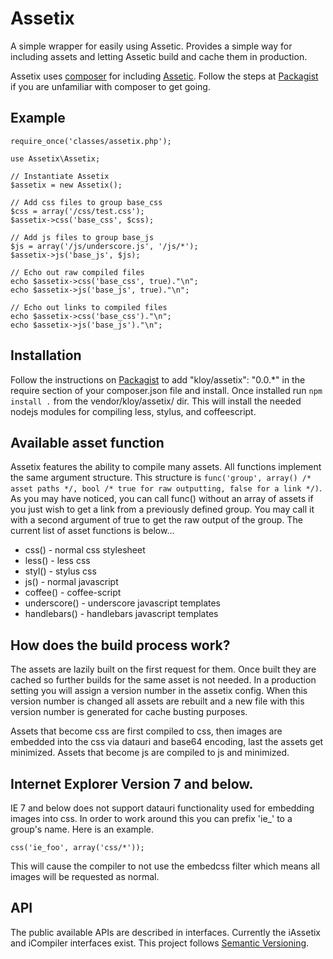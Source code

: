 # Assetix

A simple wrapper for easily using Assetic. Provides a simple way for including assets and
letting Assetic build and cache them in production.

Assetix uses [composer](http://getcomposer.org/) for including
[Assetic](https://github.com/kriswallsmith/assetic). Follow the steps at
[Packagist](http://packagist.org/) if you are unfamiliar with composer to get going.

## Example

	require_once('classes/assetix.php');

	use Assetix\Assetix;

	// Instantiate Assetix
	$assetix = new Assetix();

	// Add css files to group base_css
	$css = array('/css/test.css');
	$assetix->css('base_css', $css);

	// Add js files to group base_js
	$js = array('/js/underscore.js', '/js/*');
	$assetix->js('base_js', $js);

	// Echo out raw compiled files
	echo $assetix->css('base_css', true)."\n";
	echo $assetix->js('base_js', true)."\n";

	// Echo out links to compiled files
	echo $assetix->css('base_css')."\n";
	echo $assetix->js('base_js')."\n";

## Installation

Follow the instructions on [Packagist](http://packagist.org/) to add
"kloy/assetix": "0.0.*" in the require section of your composer.json file and install.
Once installed run `npm install .` from the vendor/kloy/assetix/ dir. This will install
the needed nodejs modules for compiling less, stylus, and coffeescript.

## Available asset function

Assetix features the ability to compile many assets. All functions implement the same
argument structure. This structure is
`func('group', array() /* asset paths */, bool /* true for raw outputting, false for a link */)`.
As you may have noticed, you can call func() without an array of assets if you just wish to
get a link from a previously defined group. You may call it with a second argument of true
to get the raw output of the group. The current list of asset functions is below...

*	css() - normal css stylesheet
*	less() - less css
*	styl() - stylus css
*	js() - normal javascript
*	coffee() - coffee-script
*	underscore() - underscore javascript templates
*	handlebars() - handlebars javascript templates

## How does the build process work?

The assets are lazily built on the first request for them. Once built they are cached so
further builds for the same asset is not needed. In a production setting you will assign
a version number in the assetix config. When this version number is changed all assets are
rebuilt and a new file with this version number is generated for cache busting purposes.

Assets that become css are first compiled to css, then images are embedded into the css
via datauri and base64 encoding, last the assets get minimized. Assets that become js are
compiled to js and minimized.

## Internet Explorer Version 7 and below.

IE 7 and below does not support datauri functionality used for embedding images into css.
In order to work around this you can prefix 'ie_' to a group's name. Here is an example.

`css('ie_foo', array('css/*'));`

This will cause the compiler to not use the embedcss filter which means all images will be
requested as normal.

## API

The public available APIs are described in interfaces. Currently the iAssetix and iCompiler
interfaces exist. This project follows [Semantic Versioning](http://semver.org/).